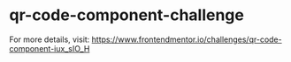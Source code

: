 # qr-code-component-challenge
For more details, visit:  https://www.frontendmentor.io/challenges/qr-code-component-iux_sIO_H

